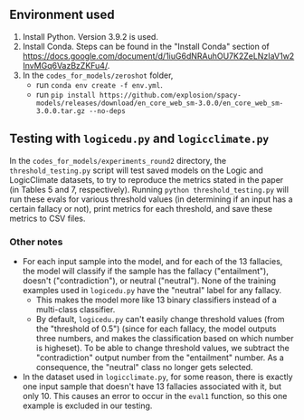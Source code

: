 ## Environment used
1. Install Python. Version 3.9.2 is used.
2. Install Conda. Steps can be found in the "Install Conda" section of https://docs.google.com/document/d/1iuG6dNRAuhOU7K2ZeLNzIaV1w2InvMGq6VazBzZKFu4/.
3. In the `codes_for_models/zeroshot` folder,
    - run `conda env create -f env.yml`.
    - run `pip install https://github.com/explosion/spacy-models/releases/download/en_core_web_sm-3.0.0/en_core_web_sm-3.0.0.tar.gz --no-deps`

## Testing with `logicedu.py` and `logicclimate.py`
In the `codes_for_models/experiments_round2` directory, the `threshold_testing.py` script will test saved models on the Logic and LogicClimate datasets, to try to reproduce the metrics stated in the paper (in Tables 5 and 7, respectively). Running `python threshold_testing.py` will run these evals for various threshold values (in determining if an input has a certain fallacy or not), print metrics for each threshold, and save these metrics to CSV files.

### Other notes
- For each input sample into the model, and for each of the 13 fallacies, the model will classify if the sample has the fallacy ("entailment"), doesn't ("contradiction"), or neutral ("neutral"). None of the training examples used in `logicedu.py` have the "neutral" label for any fallacy.
  - This makes the model more like 13 binary classifiers instead of a multi-class classifier.
  - By default, `logicedu.py` can't easily change threshold values (from the "threshold of 0.5") (since for each fallacy, the model outputs three numbers, and makes the classification based on which number is higheset). To be able to change threshold values, we subtract the "contradiction" output number from the "entailment" number. As a consequence, the "neutral" class no longer gets selected.
- In the dataset used in `logicclimate.py`, for some reason, there is exactly one input sample that doesn't have 13 fallacies associated with it, but only 10. This causes an error to occur in the `eval1` function, so this one example is excluded in our testing.